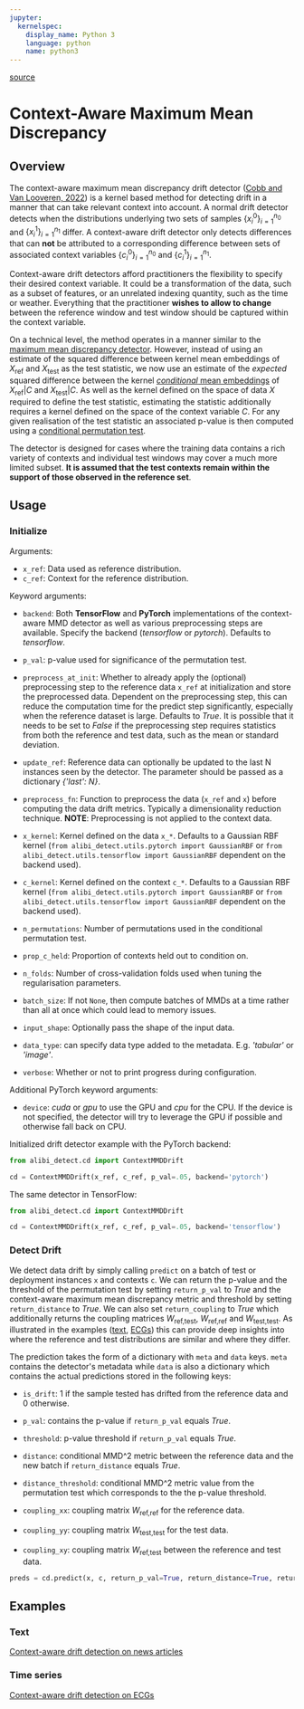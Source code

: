 ```yaml
---
jupyter:
  kernelspec:
    display_name: Python 3
    language: python
    name: python3
---
```


[source](../../api/alibi_detect.cd.context_aware.rst)

# Context-Aware Maximum Mean Discrepancy

## Overview

The context-aware maximum mean discrepancy drift detector ([Cobb and Van Looveren, 2022](https://arxiv.org/abs/2203.08644)) is a kernel based method for detecting drift in a manner that can take relevant context into account.  A normal drift detector detects when the distributions underlying two sets of samples $\{x^0_i\}_{i=1}^{n_0}$ and $\{x^1_i\}_{i=1}^{n_1}$ differ. A context-aware drift detector only detects differences that can **not** be attributed to a corresponding difference between sets of associated context variables $\{c^0_i\}_{i=1}^{n_0}$ and $\{c^1_i\}_{i=1}^{n_1}$. 

Context-aware drift detectors afford practitioners the flexibility to specify their desired context variable. It could be a transformation of the data, such as a subset of features, or an unrelated indexing quantity, such as the time or weather. Everything that the practitioner **wishes to allow to change** between the reference window and test window should be captured within the context variable.

On a technical level, the method operates in a manner similar to the [maximum mean discrepancy detector](./mmddrift.ipynb). However, instead of using an estimate of the squared difference between kernel mean embeddings of $X_{\text{ref}}$ and $X_{\text{test}}$ as the test statistic, we now use an estimate of the *expected* squared difference between the kernel [*conditional* mean embeddings](https://arxiv.org/abs/2002.03689) of $X_{\text{ref}}|C$ and $X_{\text{test}}|C$. As well as the kernel defined on the space of data $X$ required to define the test statistic, estimating the statistic additionally requires a kernel defined on the space of the context variable $C$. For any given realisation of the test statistic an associated p-value is then computed using a [conditional permutation test](https://www.jstor.org/stable/2288402).

The detector is designed for cases where the training data contains a rich variety of contexts and individual test windows may cover a much more limited subset. **It is assumed that the test contexts remain within the support of those observed in the reference set**.

## Usage

### Initialize


Arguments:

* `x_ref`: Data used as reference distribution.
* `c_ref`: Context for the reference distribution.


Keyword arguments:

* `backend`: Both **TensorFlow** and **PyTorch** implementations of the context-aware MMD detector as well as various preprocessing steps are available. Specify the backend (*tensorflow* or *pytorch*). Defaults to *tensorflow*.

* `p_val`: p-value used for significance of the permutation test.

* `preprocess_at_init`: Whether to already apply the (optional) preprocessing step to the reference data `x_ref` at initialization and store the preprocessed data. Dependent on the preprocessing step, this can reduce the computation time for the predict step significantly, especially when the reference dataset is large. Defaults to *True*. It is possible that it needs to be set to *False* if the preprocessing step requires statistics from both the reference and test data, such as the mean or standard deviation.

* `update_ref`: Reference data can optionally be updated to the last N instances seen by the detector. The parameter should be passed as a dictionary *{'last': N}*.

* `preprocess_fn`: Function to preprocess the data (`x_ref` and `x`) before computing the data drift metrics. Typically a dimensionality reduction technique. **NOTE**: Preprocessing is not applied to the context data.

* `x_kernel`: Kernel defined on the data `x_*`. Defaults to a Gaussian RBF kernel (`from alibi_detect.utils.pytorch import GaussianRBF` or `from alibi_detect.utils.tensorflow import GaussianRBF` dependent on the backend used).

* `c_kernel`: Kernel defined on the context `c_*`. Defaults to a Gaussian RBF kernel (`from alibi_detect.utils.pytorch import GaussianRBF` or `from alibi_detect.utils.tensorflow import GaussianRBF` dependent on the backend used).

* `n_permutations`: Number of permutations used in the conditional permutation test.

* `prop_c_held`: Proportion of contexts held out to condition on.

* `n_folds`: Number of cross-validation folds used when tuning the regularisation parameters.

* `batch_size`:  If not `None`, then compute batches of MMDs at a time rather than all at once which could lead to memory issues.

* `input_shape`: Optionally pass the shape of the input data.

* `data_type`: can specify data type added to the metadata. E.g. *'tabular'* or *'image'*.

* `verbose`: Whether or not to print progress during configuration.


Additional PyTorch keyword arguments:

* `device`: *cuda* or *gpu* to use the GPU and *cpu* for the CPU. If the device is not specified, the detector will try to leverage the GPU if possible and otherwise fall back on CPU.


Initialized drift detector example with the PyTorch backend:


```python
from alibi_detect.cd import ContextMMDDrift

cd = ContextMMDDrift(x_ref, c_ref, p_val=.05, backend='pytorch')
```

The same detector in TensorFlow:

```python
from alibi_detect.cd import ContextMMDDrift

cd = ContextMMDDrift(x_ref, c_ref, p_val=.05, backend='tensorflow')
```

### Detect Drift

We detect data drift by simply calling `predict` on a batch of test or deployment instances `x` and contexts `c`. We can return the p-value and the threshold of the permutation test by setting `return_p_val` to *True* and the context-aware maximum mean discrepancy metric and threshold by setting `return_distance` to *True*. We can also set `return_coupling` to *True* which additionally returns the coupling matrices $W_\text{ref,test}$, $W_\text{ref,ref}$ and $W_\text{test,test}$. As illustrated in the examples ([text](../../examples/cd_context_20newsgroup.ipynb), [ECGs](../../examples/cd_context_ecg.ipynb)) this can provide deep insights into where the reference and test distributions are similar and where they differ.

The prediction takes the form of a dictionary with `meta` and `data` keys. `meta` contains the detector's metadata while `data` is also a dictionary which contains the actual predictions stored in the following keys:

* `is_drift`: 1 if the sample tested has drifted from the reference data and 0 otherwise.

* `p_val`: contains the p-value if `return_p_val` equals *True*.

* `threshold`: p-value threshold if `return_p_val` equals *True*.

* `distance`: conditional MMD^2 metric between the reference data and the new batch if `return_distance` equals *True*.

* `distance_threshold`: conditional MMD^2 metric value from the permutation test which corresponds to the the p-value threshold.

* `coupling_xx`: coupling matrix $W_\text{ref,ref}$ for the reference data.

* `coupling_yy`: coupling matrix $W_\text{test,test}$ for the test data.

* `coupling_xy`: coupling matrix $W_\text{ref,test}$ between the reference and test data.


```python
preds = cd.predict(x, c, return_p_val=True, return_distance=True, return_coupling=True)
```

## Examples


### Text

[Context-aware drift detection on news articles](../../examples/cd_context_20newsgroup.ipynb)

### Time series

[Context-aware drift detection on ECGs](../../examples/cd_context_ecg.ipynb)

